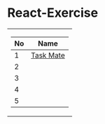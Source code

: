 # React-Exercise
<table>
  <tr><td>

| No |                Name             |
| --- | :-----------------------------: |
| 1   | [Task Mate](https://taskmate-exercise.netlify.app/) |
| 2   |  |
| 3   |  |
| 4   |  |
| 5   |  |

</td></tr></table>
